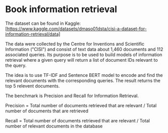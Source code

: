 # Book information retrieval

The dataset can be found in Kaggle: [https://www.kaggle.com/datasets/dmaso01dsta/cisi-a-dataset-for-information-retrieval/data]

The data were collected by the Centre for Inventions and Scientific Information ("CISI") and consist of text data about 1,460 documents and 112 associated queries. Its purpose is to be used to build models of information retrieval where a given query will return a list of document IDs relevant to the query. 

The idea is to use TF-IDF and Sentence BERT model to encode and find the relevant documents with the corresponding queries. The result returns the top 5 relevent documents. 

The benchmark is Precision and Recall for Information Retrieval.

Precision = Total number of documents retrieved that are relevant / Total number of documents that are retrieved

 Recall = Total number of documents retrieved that are relevant / Total number of relevant documents in the database

